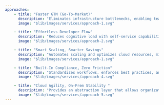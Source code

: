 ```yaml
---
approaches:
    - title: "Faster GTM (Go-To-Market)"
      description: "Eliminates infrastructure bottlenecks, enabling teams to ship features faster and reduce time-to-market."
      image: "$lib/images/services/approach-1.svg"

    - title: "Effortless Developer Flow"
      description: "Reduces cognitive load with self-service capabilities, allowing developers to focus on building instead of managing infrastructure."
      image: "$lib/images/services/approach-2.svg"

    - title: "Smart Scaling, Smarter Savings"
      description: "Automates scaling and optimizes cloud resources, minimizing unnecessary expenses and improving utilization."
      image: "$lib/images/services/approach-1.svg"

    - title: "Built-In Compliance, Zero Friction"
      description: "Standardizes workflows, enforces best practices, and ensures compliance without slowing innovation."
      image: "$lib/images/services/approach-4.svg"

    - title: "Cloud Agility, On-Prem Stability "
      description: "Provides an abstraction layer that allows organizations to adopt and scale across cloud and on-prem environments effortlessly."
      image: "$lib/images/services/approach-5.svg"
---
```

